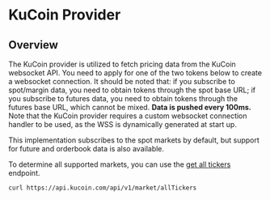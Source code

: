 # KuCoin Provider

## Overview

The KuCoin provider is utilized to fetch pricing data from the KuCoin websocket API. You need to apply for one of the two tokens below to create a websocket connection. It should be noted that: if you subscribe to spot/margin data, you need to obtain tokens through the spot base URL; if you subscribe to futures data, you need to obtain tokens through the futures base URL, which cannot be mixed. **Data is pushed every 100ms.** Note that the KuCoin provider requires a custom websocket connection handler to be used, as the WSS is dynamically generated at start up. 

This implementation subscribes to the spot markets by default, but support for future and orderbook data is also available.

To determine all supported markets, you can use the [get all tickers](https://docs.kucoin.com/#get-all-tickers) endpoint.

```bash
curl https://api.kucoin.com/api/v1/market/allTickers
```
